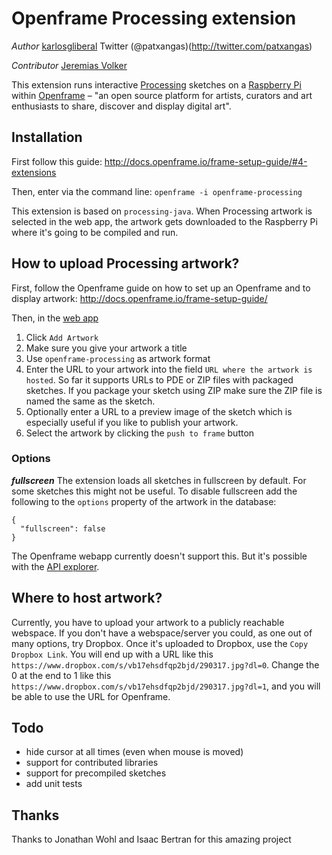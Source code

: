 # Openframe Processing extension

*Author* 
[karlosgliberal](http://labs.interzonas.info)
Twitter (@patxangas)(http://twitter.com/patxangas)

*Contributor*
[Jeremias Volker](http://www.jeremiasvolker.com)

This extension runs interactive [Processing](http://processing.org) sketches on a [Raspberry Pi](https://www.raspberrypi.org/) within [Openframe](http://openframe.io) – "an open source platform for artists, curators and art enthusiasts to share, discover and display digital art". 


## Installation

First follow this guide: http://docs.openframe.io/frame-setup-guide/#4-extensions

Then, enter via the command line: `openframe -i openframe-processing`

This extension is based on `processing-java`. When Processing artwork is selected in the web app, the artwork gets downloaded to the Raspberry Pi where it's going to be compiled and run.

## How to upload Processing artwork?

First, follow the Openframe guide on how to set up an Openframe and to display artwork: http://docs.openframe.io/frame-setup-guide/

Then, in the [web app](https://openframe.io/stream)  
1. Click `Add Artwork`
2. Make sure you give your artwork a title 
3. Use `openframe-processing` as artwork format
4. Enter the URL to your artwork into the field `URL where the artwork is hosted`. So far it supports URLs to PDE or ZIP files with packaged sketches. If you package your sketch using ZIP make sure the ZIP file is named the same as the sketch.
5. Optionally enter a URL to a preview image of the sketch which is especially useful if you like to publish your artwork.
6. Select the artwork by clicking the `push to frame` button

### Options

***fullscreen***
The extension loads all sketches in fullscreen by default. For some sketches this might not be useful. To disable fullscreen add the following to the `options` property of the artwork in the database: 

```
{
  "fullscreen": false
}
```

The Openframe webapp currently doesn't support this. But it's possible with the [API explorer](https://api.openframe.io/explorer/).

## Where to host artwork?

Currently, you have to upload your artwork to a publicly reachable webspace. If you don't have a webspace/server you could, as one out of many options, try Dropbox. Once it's uploaded to Dropbox, use the `Copy Dropbox Link`. You will end up with a URL like this `https://www.dropbox.com/s/vb17ehsdfqp2bjd/290317.jpg?dl=0`. Change the 0 at the end to 1 like this `https://www.dropbox.com/s/vb17ehsdfqp2bjd/290317.jpg?dl=1`, and you will be able to use the URL for Openframe.

## Todo

- hide cursor at all times (even when mouse is moved)
- support for contributed libraries
- support for precompiled sketches
- add unit tests

## Thanks

Thanks to Jonathan Wohl and Isaac Bertran for this amazing project
